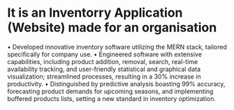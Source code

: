 # It is an Inventorry Application (Website) made for an organisation

•	Developed innovative inventory software utilizing the MERN stack, tailored specifically for company use.
•	Engineered software with extensive capabilities, including product addition, removal, search, real-time availability tracking, and user-friendly statistical and graphical data visualization; streamlined processes, resulting in a 30% increase in productivity.
•	Distinguished by predictive analysis boasting 99% accuracy, forecasting product demands for upcoming seasons, and implementing buffered products lists, setting a new standard in inventory optimization.

